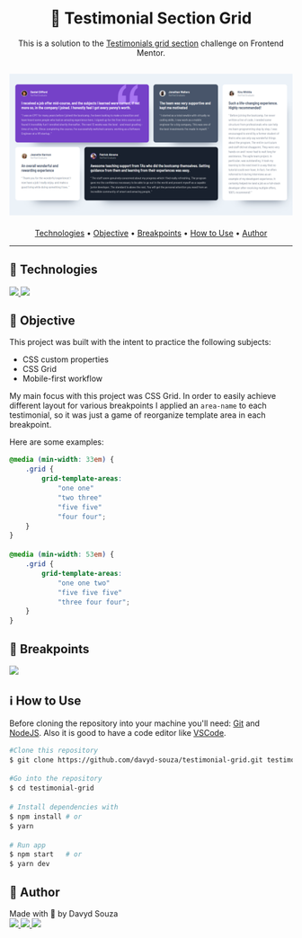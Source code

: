 <h1 align="center">👥 Testimonial Section Grid</h1>
<p align="center">
  This is a solution to the <a href="https://www.frontendmentor.io/challenges/testimonials-grid-section-Nnw6J7Un7">Testimonials grid section</a> challenge on Frontend Mentor.
</p>
<h2 align="center">
	<img src="./.resource/overview-img.png" alt="">
</h2>
<p align="center">
  <a href="#tech">Technologies</a> •
  <a href="#objective">Objective</a> •
  <a href="#breakpoints">Breakpoints</a> •
  <a href="#use">How to Use</a> •
  <a href="#author">Author</a>
</p>

---

<h2 id="tech">🚀 Technologies </h2>

<a href="https://developer.mozilla.org/en-US/docs/Web/HTML" target="_blank">
  <img src="https://img.shields.io/badge/HTML5-E34F26?style=for-the-badge&logo=html5&logoColor=white"/>
</a>
<a href="https://developer.mozilla.org/en-US/docs/Web/CSS" target="_blank">
  <img src="https://img.shields.io/badge/CSS3-1572B6?style=for-the-badge&logo=css3&logoColor=white"/>
</a>



<h2 id="objective">🎯 Objective </h2>

<p>This project was built with the intent to practice the following subjects:</p>
<ul>
	<li>CSS custom properties</li>
	<li>CSS Grid</li>
	<li>Mobile-first workflow</li>
</ul>
<p>My main focus with this project was CSS Grid. In order to easily achieve different layout for various breakpoints I applied an <code>area-name</code> to each testimonial, so it was just a game of reorganize template area in each breakpoint.</p>

<p>Here are some examples:</p>

```css
@media (min-width: 33em) {
	.grid {
		grid-template-areas: 
			"one one"
			"two three"
			"five five"
			"four four";
	}
}

@media (min-width: 53em) {
	.grid {
		grid-template-areas: 
			"one one two"
			"five five five"
			"three four four";
	}
}
```

<h2 id="breakpoints">📱 Breakpoints</h2>
<img src="https://media.giphy.com/media/jVRwba87wWPzyXPNSa/giphy.gif">


<h2 id="use">ℹ️ How to Use </h2>

Before cloning the repository into your machine you'll need: [Git](https://git-scm.com) and [NodeJS](https://nodejs.org/en/). Also it is good to have a code editor like [VSCode](https://code.visualstudio.com/).
```bash
#Clone this repository
$ git clone https://github.com/davyd-souza/testimonial-grid.git testimonial-grid

#Go into the repository
$ cd testimonial-grid

# Install dependencies with 
$ npm install # or
$ yarn

# Run app
$ npm start   # or
$ yarn dev
```



<h2 id="author">👤 Author </h2>

<p>
  Made with 💛 by Davyd Souza </br>
  <a href="https://www.linkedin.com/in/davyd-souza/" target="_blank" alt="LinnkedIn badge">
    <img src="https://img.shields.io/badge/LinkedIn-0077B5?style=for-the-badge&logo=linkedin&logoColor=white"/>
  </a>
  <a href="mailto:davyd.eduardo.souza@hotmail.com" target="_blank" alt="Outlook badge">
    <img src="https://img.shields.io/badge/Outlook-0078D4?style=for-the-badge&logo=microsoft-outlook&logoColor=white"/>
  </a>
  <a href="https://www.instagram.com/odeisouza/" target="_blank" alt="Instagram badge">
    <img src="https://img.shields.io/badge/Instagram-E4405F?style=for-the-badge&logo=instagram&logoColor=white"/>
  </a>
</p>
